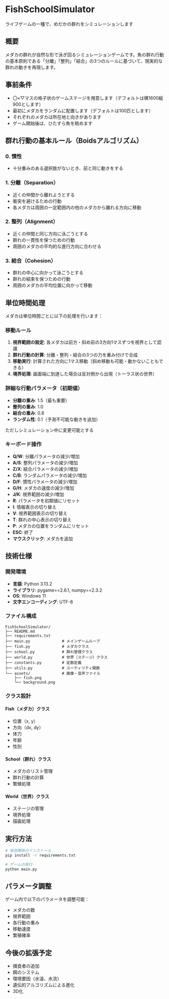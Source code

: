 # FishSchoolSimulator

ライフゲームの一種で、めだかの群れをシミュレーションします

## 概要
メダカの群れが自然な形で泳ぎ回るシミュレーションゲームです。魚の群れ行動の基本原則である「分離」「整列」「結合」の3つのルールに基づいて、現実的な群れの動きを再現します。

## 事前条件
- 〇×▽マスの格子状のゲームステージを用意します（デフォルトは横1600縦900とします）
- 最初にメダカをランダムに配置します（デフォルトは100匹とします）
- それぞれのメダカは所在地と向きがあります
- ゲーム開始後は、ひたすら魚を眺めます

## 群れ行動の基本ルール（Boidsアルゴリズム）

### 0. 慣性
- 十分重みのある選択肢がないとき、前と同じ動きをする

### 1. 分離（Separation）
- 近くの仲間から離れようとする
- 衝突を避けるための行動
- 各メダカは周囲の一定範囲内の他のメダカから離れる方向に移動

### 2. 整列（Alignment）
- 近くの仲間と同じ方向に泳ごうとする
- 群れの一貫性を保つための行動
- 周囲のメダカの平均的な進行方向に合わせる

### 3. 結合（Cohesion）
- 群れの中心に向かって泳ごうとする
- 群れの結束を保つための行動
- 周囲のメダカの平均位置に向かって移動

## 単位時間処理
メダカは単位時間ごとに以下の処理を行います：

### 移動ルール
1. **視界範囲の設定**: 各メダカは前方・斜め前の3方向1マスずつを視界として認識
2. **群れ行動の計算**: 分離・整列・結合の3つの力を重み付けで合成
3. **移動実行**: 計算された方向に1マス移動（斜め移動も可能・動かないこともできる）
4. **境界処理**: 画面端に到達した場合は反対側から出現（トーラス状の世界）

### 詳細な行動パラメータ（初期値）
- **分離の重み**: 1.5（最も重要）
- **整列の重み**: 1.0
- **結合の重み**: 0.8
- **ランダム性**: 0.1（予測不可能な動きを追加）

ただしシミュレーション中に変更可能とする

### キーボード操作
- **Q/W**: 分離パラメータの減少/増加
- **A/S**: 整列パラメータの減少/増加  
- **Z/X**: 結合パラメータの減少/増加
- **C/B**: ランダムパラメータの減少/増加
- **D/F**: 慣性パラメータの減少/増加
- **G/H**: メダカの速度の減少/増加
- **J/K**: 視界範囲の減少/増加
- **R**: パラメータを初期値にリセット
- **I**: 情報表示の切り替え
- **V**: 視界範囲表示の切り替え
- **T**: 群れの中心表示の切り替え
- **P**: メダカの位置をランダムにリセット
- **ESC**: 終了
- **マウスクリック**: メダカを追加

## 技術仕様

### 開発環境
- **言語**: Python 3.13.2
- **ライブラリ**: pygame==2.6.1, numpy==2.3.2
- **OS**: Windows 11
- **文字エンコーディング**: UTF-8

### ファイル構成
```
FishSchoolSimulator/
├── README.md
├── requirements.txt
├── main.py              # メインゲームループ
├── fish.py              # メダカクラス
├── school.py            # 群れ管理クラス
├── world.py             # 世界（ステージ）クラス
├── constants.py         # 定数定義
├── utils.py             # ユーティリティ関数
└── assets/              # 画像・音声ファイル
    ├── fish.png
    └── background.png
```

### クラス設計

#### Fish（メダカ）クラス
- 位置（x, y）
- 方向（dx, dy）
- 体力
- 年齢
- 性別

#### School（群れ）クラス
- メダカのリスト管理
- 群れ行動の計算
- 繁殖処理

#### World（世界）クラス
- ステージの管理
- 境界処理
- 描画処理

## 実行方法
```bash
# 依存関係のインストール
pip install -r requirements.txt

# ゲームの実行
python main.py
```

## パラメータ調整
ゲーム内で以下のパラメータを調整可能：
- メダカの数
- 視界範囲
- 各行動の重み
- 移動速度
- 繁殖確率

## 今後の拡張予定
- 捕食者の追加
- 餌のシステム
- 環境要因（水温、水流）
- 遺伝的アルゴリズムによる進化
- 3D化

